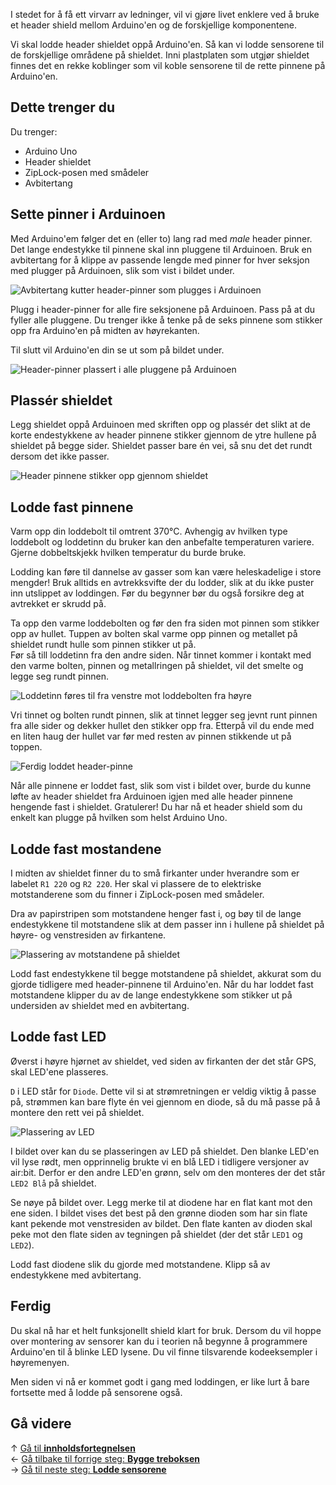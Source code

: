 I stedet for å få ett virvarr av ledninger, vil vi gjøre livet enklere ved å
bruke et header shield mellom Arduino'en og de forskjellige komponentene.

Vi skal lodde header shieldet oppå Arduino'en. Så kan vi lodde sensorene til
de forskjellige områdene på shieldet. Inni plastplaten som utgjør shieldet
finnes det en rekke koblinger som vil koble sensorene til de rette pinnene på
Arduino'en.

## Dette trenger du

Du trenger:

* Arduino Uno
* Header shieldet
* ZipLock-posen med smådeler
* Avbitertang

## Sette pinner i Arduinoen

Med Arduino'em følger det en (eller to) lang rad med *male* header pinner. Det
lange endestykke til pinnene skal inn pluggene til Arduinoen. Bruk en
avbitertang for å klippe av passende lengde med pinner for hver seksjon med
plugger på Arduinoen, slik som vist i bildet under.

![Avbitertang kutter header-pinner som plugges i Arduinoen][header-pins-cut-arduino]

Plugg i header-pinner for alle fire seksjonene på Arduinoen. Pass på at du
fyller alle pluggene. Du trenger ikke å tenke på de seks pinnene som stikker
opp fra Arduino'en på midten av høyrekanten.

Til slutt vil Arduino'en din se ut som på bildet under.

![Header-pinner plassert i alle pluggene på Arduinoen][header-pins-arduino]

## Plassér shieldet

Legg shieldet oppå Arduinoen med skriften opp og plassér det slikt at de korte
endestykkene av header pinnene stikker gjennom de ytre hullene på shieldet på
begge sider. Shieldet passer bare én vei, så snu det det rundt dersom det ikke
passer.

![Header pinnene stikker opp gjennom shieldet][header-pins-shield]

## Lodde fast pinnene

Varm opp din loddebolt til omtrent 370&deg;C. Avhengig av hvilken type loddebolt
og loddetinn du bruker kan den anbefalte temperaturen variere. Gjerne
dobbeltskjekk hvilken temperatur du burde bruke.

Lodding kan føre til dannelse av gasser som kan være heleskadelige i store
mengder! Bruk alltids en avtrekksvifte der du lodder, slik at du ikke puster
inn utslippet av loddingen. Før du begynner bør du også forsikre deg at
avtrekket er skrudd på.

Ta opp den varme loddebolten og før den fra siden mot pinnen som stikker opp av
hullet. Tuppen av bolten skal varme opp pinnen og metallet på shieldet rundt
hulle som pinnen stikker ut på.  
Før så till loddetinn fra den andre siden. Når tinnet kommer i kontakt med den
varme bolten, pinnen og metallringen på shieldet, vil det smelte og legge seg
rundt pinnen.

![Loddetinn føres til fra venstre mot loddebolten fra høyre][soldering-begin]

Vri tinnet og bolten rundt pinnen, slik at tinnet legger seg jevnt runt pinnen
fra alle sider og dekker hullet den stikker opp fra. Etterpå vil du ende med en
liten haug der hullet var før med resten av pinnen stikkende ut på toppen.

![Ferdig loddet header-pinne][soldering-complete]

Når alle pinnene er loddet fast, slik som vist i bildet over, burde du kunne
løfte av header shieldet fra Arduinoen igjen med alle header pinnene hengende
fast i shieldet. Gratulerer! Du har nå et header shield som du enkelt kan plugge
på hvilken som helst Arduino Uno.

## Lodde fast mostandene

I midten av shieldet finner du to små firkanter under hverandre som er labelet
`R1 220` og `R2 220`. Her skal vi plassere de to elektriske motstanderene som
du finner i ZipLock-posen med smådeler.

Dra av papirstripen som motstandene henger fast i, og bøy til de lange
endestykkene til motstandene slik at dem passer inn i hullene på shieldet på
høyre- og venstresiden av firkantene.

![Plassering av motstandene på shieldet][resistors-placement]

Lodd fast endestykkene til begge motstandene på shieldet, akkurat som du gjorde
tidligere med header-pinnene til Arduino'en. Når du har loddet fast motstandene
klipper du av de lange endestykkene som stikker ut på undersiden av shieldet 
med en avbitertang.

## Lodde fast LED

Øverst i høyre hjørnet av shieldet, ved siden av firkanten der det står GPS,
skal LED'ene plasseres. 

`D` i LED står for `Diode`. Dette vil si at strømretningen er veldig viktig å
passe på, strømmen kan bare flyte én vei gjennom en diode, så du må passe på
å montere den rett vei på shieldet.

![Plassering av LED][led-placement]

I bildet over kan du se plasseringen av LED på shieldet. Den blanke LED'en vil
lyse rødt, men opprinnelig brukte vi en blå LED i tidligere versjoner av
air:bit. Derfor er den andre LED'en grønn, selv om den monteres der det står
`LED2 Blå` på shieldet.

Se nøye på bildet over. Legg merke til at diodene har en flat kant mot den ene
siden. I bildet vises det best på den grønne dioden som har sin flate kant
pekende mot venstresiden av bildet. Den flate kanten av dioden skal peke mot
den flate siden av tegningen på shieldet (der det står `LED1` og `LED2`).

Lodd fast diodene slik du gjorde med motstandene. Klipp så av endestykkene med
avbitertang.

## Ferdig

Du skal nå har et helt funksjonellt shield klart for bruk. Dersom du vil hoppe
over montering av sensorer kan du i teorien nå begynne å programmere Arduino'en
til å blinke LED lysene. Du vil finne tilsvarende kodeeksempler i høyremenyen.

Men siden vi nå er kommet godt i gang med loddingen, er like lurt å bare
fortsette med å lodde på sensorene også.

## Gå videre

&uarr; [Gå til **innholdsfortegnelsen**][home]  
&larr; [Gå tilbake til forrige steg: **Bygge treboksen**][casing]  
&rarr; [Gå til neste steg: **Lodde sensorene**][sensors]  

[home]: Guide-Bygging-og-Lodding
[casing]: Sette-sammen-treboksen
[sensors]: Lodde-sensorene

[header-pins-cut-arduino]: 20171019_113609.jpg
[header-pins-arduino]: 20171019_113707.jpg
[header-pins-shield]: 20171019_113916.jpg
[soldering-begin]: 20171019_114336.jpg
[soldering-complete]: 20171019_114915.jpg
[resistors-placement]: 20171019_115039.jpg
[led-placement]: 20171019_115344.jpg
